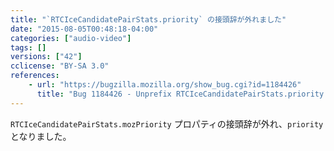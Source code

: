```yaml
---
title: "`RTCIceCandidatePairStats.priority` の接頭辞が外れました"
date: "2015-08-05T00:48:18-04:00"
categories: ["audio-video"]
tags: []
versions: ["42"]
cclicense: "BY-SA 3.0"
references:
    - url: "https://bugzilla.mozilla.org/show_bug.cgi?id=1184426"
      title: "Bug 1184426 - Unprefix RTCIceCandidatePairStats.priority (formerly mozPriority)"
---
```

`RTCIceCandidatePairStats.mozPriority` プロパティの接頭辞が外れ、`priority` となりました。
